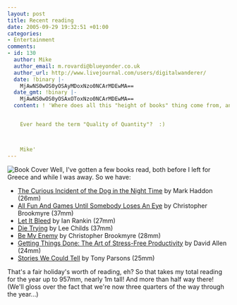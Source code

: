 ```yaml
---
layout: post
title: Recent reading
date: 2005-09-29 19:32:51 +01:00
categories:
- Entertainment
comments:
- id: 130
  author: Mike
  author_email: m.rovardi@blueyonder.co.uk
  author_url: http://www.livejournal.com/users/digitalwanderer/
  date: !binary |-
    MjAwNS0wOS0yOSAyMDoxNzo0NCArMDEwMA==
  date_gmt: !binary |-
    MjAwNS0wOS0yOSAxOToxNzo0NCArMDEwMA==
  content: ! 'Where does all this "height of books" thing come from, anyway?


    Ever heard the term "Quality of Quantity"?  :)



    Mike'
---
```

<img class="alignright" src="http://images-eu.amazon.com/images/P/000715125X.02._SCMZZZZZZZ_.jpg" alt="Book Cover" /> Well, I've gotten a few books read, both before I left for Greece and while I was away.  So we have:

<ul>
  <li><a href="http://www.amazon.co.uk/exec/obidos/ASIN/0099450259/mathieoftheen-21">The Curious Incident of the Dog in the Night Time</a> by Mark Haddon (26mm)</li>
  <li><a href="http://www.amazon.co.uk/exec/obidos/ASIN/0316725234/mathieoftheen-21">All Fun And Games Until Somebody Loses An Eye</a> by Christopher Brookmyre (37mm)</li>
  <li><a href="http://www.amazon.co.uk/exec/obidos/ASIN/0752877194/mathieoftheen-21">Let It Bleed</a> by Ian Rankin (27mm)</li>
  <li><a href="http://www.amazon.co.uk/exec/obidos/ASIN/0553505416/mathieoftheen-21">Die Trying</a> by Lee Childs (37mm)</li>
  <li><a href="http://www.amazon.co.uk/exec/obidos/ASIN/0349116814/mathieoftheen-21">Be My Enemy</a> by Christopher Brookmyre (28mm)</li>
  <li><a href="http://www.amazon.co.uk/exec/obidos/ASIN/0749922648/mathieoftheen-21">Getting Things Done: The Art of Stress-Free Productivity</a> by David Allen (24mm)</li>
  <li><a href="http://www.amazon.co.uk/exec/obidos/ASIN/000715125X/mathieoftheen-21">Stories We Could Tell</a> by Tony Parsons (25mm)</li>
</ul>

That's a fair holiday's worth of reading, eh?  So that takes my total reading for the year up to 957mm, nearly 1m tall!  And more than half way there!  (We'll gloss over the fact that we're now three quarters of the way through the year...)
